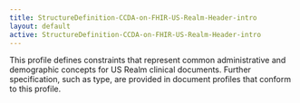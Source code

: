 ```yaml
---
title: StructureDefinition-CCDA-on-FHIR-US-Realm-Header-intro
layout: default
active: StructureDefinition-CCDA-on-FHIR-US-Realm-Header-intro
---
```


This profile defines constraints that represent common administrative and demographic concepts for US Realm clinical documents. Further specification, such as type, are provided in document profiles that conform to this profile. 
